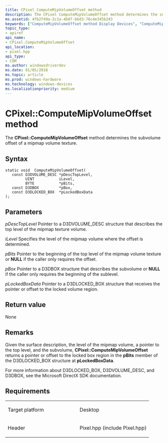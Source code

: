 ```yaml
---
title: CPixel ComputeMipVolumeOffset method
description: The CPixel ComputeMipVolumeOffset method determines the subvolume offset of a mipmap volume texture.
ms.assetid: 4fb2f49a-2c1a-4b07-bbd3-76c4e345b243
keywords: ["ComputeMipVolumeOffset method Display Devices", "ComputeMipVolumeOffset method Display Devices , CPixel interface", "CPixel interface Display Devices , ComputeMipVolumeOffset method"]
topic_type:
- apiref
api_name:
- CPixel.ComputeMipVolumeOffset
api_location:
- pixel.hpp
api_type:
- COM
ms.author: windowsdriverdev
ms.date: 01/05/2018
ms.topic: article
ms.prod: windows-hardware
ms.technology: windows-devices
ms.localizationpriority: medium
---
```


# CPixel::ComputeMipVolumeOffset method


The **CPixel::ComputeMipVolumeOffset** method determines the subvolume offset of a mipmap volume texture.

Syntax
------

```ManagedCPlusPlus
static void  ComputeMipVolumeOffset(
   const D3DVOLUME_DESC *pDescTopLevel,
         UINT           iLevel,
         BYTE           *pBits,
   const D3DBOX         *pBox,
   const D3DLOCKED_BOX  *pLockedBoxData
);
```

Parameters
----------

*pDescTopLevel*
Pointer to a D3DVOLUME\_DESC structure that describes the top level of the mipmap texture volume.

*iLevel*
Specifies the level of the mipmap volume where the offset is determined.

*pBits*
Pointer to the beginning of the top level of the mipmap volume texture or **NULL** if the caller only requires the offset.

*pBox*
Pointer to a D3DBOX structure that describes the subvolume or **NULL** if the caller only requires the beginning of the sublevel.

*pLockedBoxData*
Pointer to a D3DLOCKED\_BOX structure that receives the pointer or offset to the locked volume region.

Return value
------------

None

Remarks
-------

Given the surface description, the level of the mipmap volume, a pointer to the top level, and the subvolume, **CPixel::ComputeMipVolumeOffset** returns a pointer or offset to the locked box region in the **pBits** member of the D3DLOCKED\_BOX structure at **pLockedBoxData**.

For more information about D3DLOCKED\_BOX, D3DVOLUME\_DESC, and D3DBOX, see the Microsoft DirectX SDK documentation.

Requirements
------------

<table>
<colgroup>
<col width="50%" />
<col width="50%" />
</colgroup>
<tbody>
<tr class="odd">
<td align="left"><p>Target platform</p></td>
<td align="left">Desktop</td>
</tr>
<tr class="even">
<td align="left"><p>Header</p></td>
<td align="left">Pixel.hpp (include Pixel.hpp)</td>
</tr>
</tbody>
</table>

 

 





